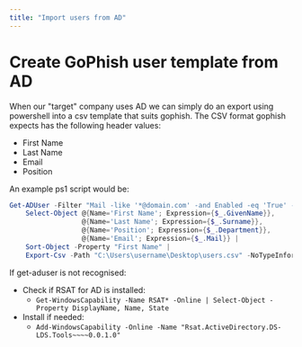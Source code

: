 ```yaml
---
title: "Import users from AD"
---
```


# Create GoPhish user template from AD
When our "target" company uses AD we can simply do an export using powershell into a csv template that suits gophish.
The CSV format gophish expects has the following header values:  
- First Name
- Last Name
- Email
- Position

An example ps1 script would be:
```powershell
Get-ADUser -Filter "Mail -like '*@domain.com' -and Enabled -eq 'True' -and Surname -like '*' -and GivenName -like '*'" -Properties * |
    Select-Object @{Name='First Name'; Expression={$_.GivenName}},
                  @{Name='Last Name'; Expression={$_.Surname}},
                  @{Name='Position'; Expression={$_.Department}},
                  @{Name='Email'; Expression={$_.Mail}} |
    Sort-Object -Property "First Name" |
    Export-Csv -Path "C:\Users\username\Desktop\users.csv" -NoTypeInformation -Encoding UTF8
```

If get-aduser is not recognised:  
- Check if RSAT for AD is installed:
    -  ```Get-WindowsCapability -Name RSAT* -Online | Select-Object -Property DisplayName, Name, State ```
- Install if needed:
    - ``` Add-WindowsCapability -Online -Name "Rsat.ActiveDirectory.DS-LDS.Tools~~~~0.0.1.0" ```